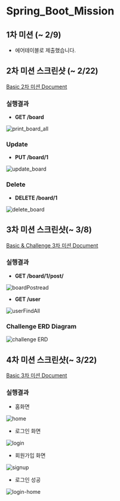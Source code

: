 # Spring_Boot_Mission

## 1차 미션 (~ 2/9)
- 에어테이블로 제출했습니다.

## 2차 미션 스크린샷 (~ 2/22) 
[Basic 2차 미션 Document](https://github.com/Kal-MH/Spring_Boot_Mission/blob/master/2%EC%B0%A8/Basic/README.md)

### 실행결과

- **GET /board**

![print_board_all](https://user-images.githubusercontent.com/59648372/154988688-88957a6d-ad7f-4149-bcee-151b4a209a00.png)

### Update

- **PUT /board/1**

![update_board](https://user-images.githubusercontent.com/59648372/154989375-464601a5-9eb2-4f03-8c99-4d780968da2f.png)

### Delete

- **DELETE /board/1**

![delete_board](https://user-images.githubusercontent.com/59648372/154989545-ccbb191f-c977-4f38-809f-64317e5b6f0e.png)

## 3차 미션 스크린샷(~ 3/8)
[Basic & Challenge 3차 미션 Document](https://github.com/Kal-MH/Spring_Boot_Mission/blob/master/3%EC%B0%A8/README.md)

### 실행결과

- **GET /board/1/post/**

![boardPostread](https://user-images.githubusercontent.com/59648372/157107839-c659b558-e4c8-46f7-8c36-118dd6d0ecdd.png)

- **GET /user**

![userFindAll](https://user-images.githubusercontent.com/59648372/157108033-15474207-b893-4409-b979-7ef23cb89121.png)

### Challenge ERD Diagram

![challenge ERD](https://user-images.githubusercontent.com/59648372/157195113-8b5b0fe3-ee33-42fa-86ef-0248fe771211.png)

## 4차 미션 스크린샷(~ 3/22)
[Basic 3차 미션 Document](https://github.com/Kal-MH/Spring_Boot_Mission/blob/master/4%EC%B0%A8/README.md)

### 실행결과

- 홈화면

![home](https://user-images.githubusercontent.com/59648372/159421016-75896ad3-0066-40bc-bd98-458412558ded.png)

- 로그인 화면

![login](https://user-images.githubusercontent.com/59648372/159421058-08059893-ac8a-4634-b5ae-b3b16d604301.png)

- 회원가입 화면

![signup](https://user-images.githubusercontent.com/59648372/159421140-67c3facc-f5dc-4749-952e-2e2959fc7356.png)

- 로그인 성공

![login-home](https://user-images.githubusercontent.com/59648372/159421184-c1b56a1f-a422-46ba-ad61-2657b5ed5e0a.png)
